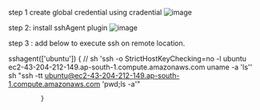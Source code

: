 step 1 create global credential using cradential 
![image](https://user-images.githubusercontent.com/44174633/194362328-31a4379a-520a-47eb-8849-75c7270cf30f.png)

step 2: install sshAgent plugin
![image](https://user-images.githubusercontent.com/44174633/194362618-d0946836-d867-410a-b79f-d99b6cb02c3f.png)

step 3 : add below to execute ssh on remote location.

 sshagent(['ubuntu']) {
             //  sh 'ssh -o StrictHostKeyChecking=no -l ubuntu ec2-43-204-212-149.ap-south-1.compute.amazonaws.com uname -a 'ls''
             sh "ssh -tt ubuntu@ec2-43-204-212-149.ap-south-1.compute.amazonaws.com 'pwd;ls -a'"
               
             }
